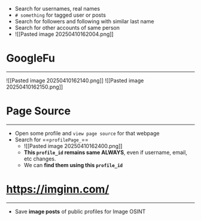 - Search for usernames, real names
- `# something` for tagged user or posts
- Search for followers and following with similar last name
- Search for other accounts of same person
- ![[Pasted image 20250410162004.png]]


# GoogleFu
---
![[Pasted image 20250410162140.png]]
![[Pasted image 20250410162150.png]]


# Page Source
---
- Open some profile and `view page source` for that webpage
- Search for ==`profilePage_`==
	- ![[Pasted image 20250410162400.png]]
	- **This `profile_id` remains same ALWAYS**, even if username, email, etc changes.
	- We can **find them using this `profile_id`**

# https://imginn.com/
---
- Save **image posts** of public profiles for Image OSINT